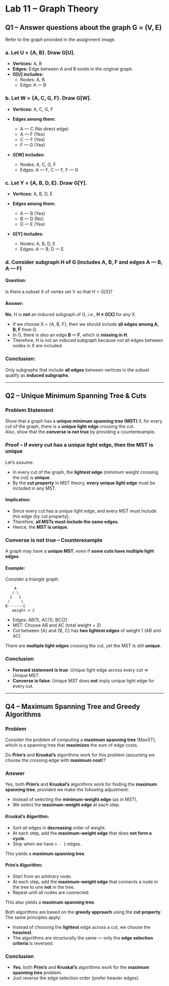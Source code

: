 # Lab 11 – Graph Theory

## Q1 – Answer questions about the graph G = (V, E)

Refer to the graph provided in the assignment image.

### a. Let U = {A, B}. Draw G[U].

- **Vertices:** A, B  
- **Edges:** Edge between A and B exists in the original graph.  
- **G[U] includes:**  
  - Nodes: A, B  
  - Edge: A — B

### b. Let W = {A, C, G, F}. Draw G[W].

- **Vertices:** A, C, G, F  
- **Edges among them:**  
  - A — C (No direct edge)
  - A — F (Yes)
  - C — F (Yes)
  - F — G (Yes)

- **G[W] includes:**  
  - Nodes: A, C, G, F  
  - Edges: A — F, C — F, F — G


### c. Let Y = {A, B, D, E}. Draw G[Y].

- **Vertices:** A, B, D, E  
- **Edges among them:**  
  - A — B (Yes)
  - B — D (No)
  - D — E (Yes)

- **G[Y] includes:**  
  - Nodes: A, B, D, E  
  - Edges: A — B, D — E


### d. Consider subgraph H of G (includes A, B, F and edges A — B, A — F)

#### Question:  
Is there a subset X of vertex set V so that H = G[X]?  

#### Answer:
**No**, H is **not** an induced subgraph of G, i.e., **H ≠ G[X]** for any X.

- If we choose X = {A, B, F}, then we should include **all edges among A, B, F** from G.
- In G, there is also an edge **B — F**, which is **missing in H**.
- Therefore, H is not an induced subgraph because not all edges between nodes in X are included.


### Conclusion:
Only subgraphs that include **all edges** between vertices in the subset qualify as **induced subgraphs**.


---

## Q2 – Unique Minimum Spanning Tree & Cuts

### Problem Statement

Show that a graph has a **unique minimum spanning tree (MST)** if, for every cut of the graph, there is a **unique light edge** crossing the cut.  
Also, show that the **converse is not true** by providing a counterexample.


### Proof – If every cut has a unique light edge, then the MST is unique

Let’s assume:

- In every cut of the graph, the **lightest edge** (minimum weight crossing the cut) is **unique**.
- By the **cut property** in MST theory, **every unique light edge** must be included in any MST.

#### Implication:

- Since every cut has a unique light edge, and every MST must include this edge (by cut property),
- Therefore, **all MSTs must include the same edges**.
- Hence, the **MST is unique**.


### Converse is not true – Counterexample

A graph may have a **unique MST**, even if **some cuts have multiple light edges**.

#### Example:

Consider a triangle graph:

```
    A
   / \
  1   1
 /     \
B-------C
   weight = 2
```

- Edges: AB(1), AC(1), BC(2)
- MST: Choose AB and AC (total weight = 2)
- Cut between {A} and {B, C} has **two lightest edges** of weight 1 (AB and AC)

There are **multiple light edges** crossing the cut, yet the MST is still **unique**.


### Conclusion

- **Forward statement is true**: Unique light edge across every cut ⇒ Unique MST.
- **Converse is false**: Unique MST does **not** imply unique light edge for every cut.

---


## Q4 – Maximum Spanning Tree and Greedy Algorithms

### Problem

Consider the problem of computing a **maximum spanning tree** (MaxST), which is a spanning tree that **maximizes** the sum of edge costs.

Do **Prim’s** and **Kruskal’s** algorithms work for this problem (assuming we choose the crossing edge with **maximum cost**)?


### Answer

Yes, both **Prim’s** and **Kruskal’s** algorithms work for finding the **maximum spanning tree**, provided we make the following adjustment:

- Instead of selecting the **minimum-weight edge** (as in MST),
- We select the **maximum-weight edge** at each step.


#### Kruskal’s Algorithm:

- Sort all edges in **decreasing** order of weight.
- At each step, add the **maximum-weight edge** that does **not form a cycle**.
- Stop when we have `n - 1` edges.

This yields a **maximum spanning tree**.


#### Prim’s Algorithm:

- Start from an arbitrary node.
- At each step, add the **maximum-weight edge** that connects a node in the tree to one **not** in the tree.
- Repeat until all nodes are connected.

This also yields a **maximum spanning tree**.


Both algorithms are based on the **greedy approach** using the **cut property**. The same principles apply:

- Instead of choosing the **lightest** edge across a cut, we choose the **heaviest**.
- The algorithms are structurally the same — only the **edge selection criteria** is reversed.


### Conclusion

- **Yes**, both **Prim’s** and **Kruskal’s** algorithms work for the **maximum spanning tree** problem.
- Just reverse the edge selection order (prefer heavier edges).


